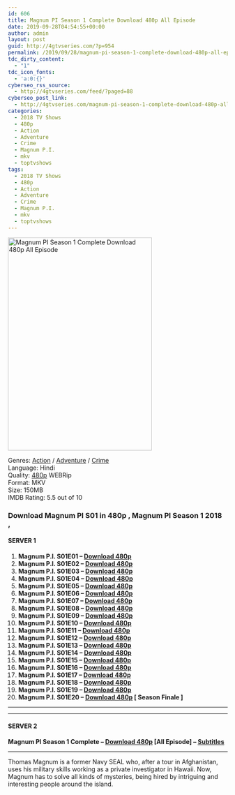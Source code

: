 ```yaml
---
id: 606
title: Magnum PI Season 1 Complete Download 480p All Episode
date: 2019-09-28T04:54:55+00:00
author: admin
layout: post
guid: http://4gtvseries.com/?p=954
permalink: /2019/09/28/magnum-pi-season-1-complete-download-480p-all-episode-2/
tdc_dirty_content:
  - "1"
tdc_icon_fonts:
  - 'a:0:{}'
cyberseo_rss_source:
  - http://4gtvseries.com/feed/?paged=88
cyberseo_post_link:
  - http://4gtvseries.com/magnum-pi-season-1-complete-download-480p-all-episode/
categories:
  - 2018 TV Shows
  - 480p
  - Action
  - Adventure
  - Crime
  - Magnum P.I.
  - mkv
  - toptvshows
tags:
  - 2018 TV Shows
  - 480p
  - Action
  - Adventure
  - Crime
  - Magnum P.I.
  - mkv
  - toptvshows
---
```

<img loading="lazy" class="aligncenter" src="https://2.bp.blogspot.com/-agpwdmE9Lpk/XY7iiP3xwXI/AAAAAAAAAC4/E-vE2ib2Wmc1y5-rKv5g-czNr06hdQFUgCK4BGAYYCw/s1600/Magnum%2BPI%2BSeason%2B1.jpg" alt="Magnum PI Season 1 Complete Download 480p All Episode" width="330" height="488" />

Genres:&nbsp;<a href="http://4gtvseries.com/tag/action/" data-wpel-link="internal">Action</a>&nbsp;/&nbsp;<a href="http://4gtvseries.com/tag/adventure/" data-wpel-link="internal">Adventure</a>&nbsp;/&nbsp;<a href="http://4gtvseries.com/tag/crime/" data-wpel-link="internal">Crime</a>  
Language: Hindi  
Quality:&nbsp;<a href="http://4gtvseries.com/tag/480p/" data-wpel-link="internal">480p</a> WEBRip  
Format: MKV  
Size: 150MB  
IMDB Rating: 5.5 out of 10

### **Download Magnum PI S01 in 480p , Magnum PI Season 1 2018 ,&nbsp;**

#### <span><strong>SERVER 1</strong></span>

  1. **Magnum P.I. S01E01 – <a href="http://slink.dl480p.xyz/OzsQ4tQ" data-wpel-link="external" target="_blank" rel="nofollow external noopener noreferrer" class="wpel-icon-left"><i class="wpel-icon fa fa-download" aria-hidden="true"></i>Download 480p</a>**
  2. **Magnum P.I. S01E02 – <a href="http://slink.dl480p.xyz/Ya4zt" data-wpel-link="external" target="_blank" rel="nofollow external noopener noreferrer" class="wpel-icon-left"><i class="wpel-icon fa fa-download" aria-hidden="true"></i>Download 480p</a>**
  3. **Magnum P.I. S01E03 – <a href="http://slink.dl480p.xyz/fpei9" data-wpel-link="external" target="_blank" rel="nofollow external noopener noreferrer" class="wpel-icon-left"><i class="wpel-icon fa fa-download" aria-hidden="true"></i>Download 480p</a>**
  4. **Magnum P.I. S01E04 – <a href="http://slink.dl480p.xyz/hi18S2Qs" data-wpel-link="external" target="_blank" rel="nofollow external noopener noreferrer" class="wpel-icon-left"><i class="wpel-icon fa fa-download" aria-hidden="true"></i>Download 480p</a>**
  5. **Magnum P.I. S01E05 – <a href="http://slink.dl480p.xyz/nWXS" data-wpel-link="external" target="_blank" rel="nofollow external noopener noreferrer" class="wpel-icon-left"><i class="wpel-icon fa fa-download" aria-hidden="true"></i>Download 480p</a>**
  6. **Magnum P.I. S01E06 – <a href="http://slink.dl480p.xyz/SddZB" data-wpel-link="external" target="_blank" rel="nofollow external noopener noreferrer" class="wpel-icon-left"><i class="wpel-icon fa fa-download" aria-hidden="true"></i>Download 480p</a>**
  7. **Magnum P.I. S01E07 – <a href="http://slink.dl480p.xyz/EYPWnapn" data-wpel-link="external" target="_blank" rel="nofollow external noopener noreferrer" class="wpel-icon-left"><i class="wpel-icon fa fa-download" aria-hidden="true"></i>Download 480p</a>**
  8. **Magnum P.I. S01E08 – <a href="http://slink.dl480p.xyz/ikIuc" data-wpel-link="external" target="_blank" rel="nofollow external noopener noreferrer" class="wpel-icon-left"><i class="wpel-icon fa fa-download" aria-hidden="true"></i>Download 480p</a>**
  9. **Magnum P.I. S01E09 – <a href="http://slink.dl480p.xyz/UjUcDVGE" data-wpel-link="external" target="_blank" rel="nofollow external noopener noreferrer" class="wpel-icon-left"><i class="wpel-icon fa fa-download" aria-hidden="true"></i>Download 480p</a>**
 10. **Magnum P.I. S01E10 – <a href="http://slink.dl480p.xyz/Lduuf" data-wpel-link="external" target="_blank" rel="nofollow external noopener noreferrer" class="wpel-icon-left"><i class="wpel-icon fa fa-download" aria-hidden="true"></i>Download 480p</a>**
 11. **Magnum P.I. S01E11 – <a href="http://slink.dl480p.xyz/lI7af" data-wpel-link="external" target="_blank" rel="nofollow external noopener noreferrer" class="wpel-icon-left"><i class="wpel-icon fa fa-download" aria-hidden="true"></i>Download 480p</a>**
 12. **Magnum P.I. S01E12 – <a href="http://slink.dl480p.xyz/CI4v" data-wpel-link="external" target="_blank" rel="nofollow external noopener noreferrer" class="wpel-icon-left"><i class="wpel-icon fa fa-download" aria-hidden="true"></i>Download 480p</a>**
 13. **Magnum P.I. S01E13 – <a href="http://slink.dl480p.xyz/onjih" data-wpel-link="external" target="_blank" rel="nofollow external noopener noreferrer" class="wpel-icon-left"><i class="wpel-icon fa fa-download" aria-hidden="true"></i>Download 480p</a>**
 14. **Magnum P.I. S01E14 – <a href="http://slink.dl480p.xyz/tHjfC" data-wpel-link="external" target="_blank" rel="nofollow external noopener noreferrer" class="wpel-icon-left"><i class="wpel-icon fa fa-download" aria-hidden="true"></i>Download 480p</a>**
 15. **Magnum P.I. S01E15 – <a href="http://slink.dl480p.xyz/ln0L" data-wpel-link="external" target="_blank" rel="nofollow external noopener noreferrer" class="wpel-icon-left"><i class="wpel-icon fa fa-download" aria-hidden="true"></i>Download 480p</a>**
 16. **Magnum P.I. S01E16 – <a href="http://slink.dl480p.xyz/SBoQFvV" data-wpel-link="external" target="_blank" rel="nofollow external noopener noreferrer" class="wpel-icon-left"><i class="wpel-icon fa fa-download" aria-hidden="true"></i>Download 480p</a>**
 17. **Magnum P.I. S01E17 – <a href="http://slink.dl480p.xyz/11QVRMxu" data-wpel-link="external" target="_blank" rel="nofollow external noopener noreferrer" class="wpel-icon-left"><i class="wpel-icon fa fa-download" aria-hidden="true"></i>Download 480p</a>**
 18. **Magnum P.I. S01E18 – <a href="http://slink.dl480p.xyz/2Rn1QozF" data-wpel-link="external" target="_blank" rel="nofollow external noopener noreferrer" class="wpel-icon-left"><i class="wpel-icon fa fa-download" aria-hidden="true"></i>Download 480p</a>**
 19. **Magnum P.I. S01E19 – <a href="http://slink.dl480p.xyz/bo0m5wEm" data-wpel-link="external" target="_blank" rel="nofollow external noopener noreferrer" class="wpel-icon-left"><i class="wpel-icon fa fa-download" aria-hidden="true"></i>Download 480p</a>**
 20. **Magnum P.I. S01E20 – <a href="http://slink.dl480p.xyz/B4yBkJ" data-wpel-link="external" target="_blank" rel="nofollow external noopener noreferrer" class="wpel-icon-left"><i class="wpel-icon fa fa-download" aria-hidden="true"></i>Download 480p</a> [ Season Finale ]**

* * *

* * *

#### <span><strong>SERVER 2</strong></span>

**Magnum PI Season 1 Complete – <a href="http://dl480p.xyz/721/" data-wpel-link="external" target="_blank" rel="nofollow external noopener noreferrer" class="wpel-icon-left"><i class="wpel-icon fa fa-download" aria-hidden="true"></i>Download 480p</a> [All Episode] – <a href="https://subscene.com/subtitles/magnum-pi-2018-first-season" data-wpel-link="external" target="_blank" rel="nofollow external noopener noreferrer" class="wpel-icon-left"><i class="wpel-icon fa fa-download" aria-hidden="true"></i>Subtitles</a>**

* * *

Thomas Magnum is a former Navy SEAL who, after a tour in Afghanistan, uses his military skills working as a private investigator in Hawaii. Now, Magnum has to solve all kinds of mysteries, being hired by intriguing and interesting people around the island.

<div align="center">
</div>